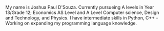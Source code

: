 My name is Joshua Paul D'Souza.
Currently pursueing A levels in Year 13/Grade 12; Economics AS Level and A Level Computer science, Design and Technology, and Physics.
I have intermediate skills in Python, C++ - Working on expanding my programming language knowledge.
